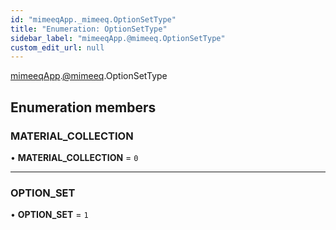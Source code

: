 ```yaml
---
id: "mimeeqApp._mimeeq.OptionSetType"
title: "Enumeration: OptionSetType"
sidebar_label: "mimeeqApp.@mimeeq.OptionSetType"
custom_edit_url: null
---
```


[mimeeqApp](../modules/mimeeqApp.md).[@mimeeq](../namespaces/mimeeqApp._mimeeq.md).OptionSetType

## Enumeration members

### MATERIAL\_COLLECTION

• **MATERIAL\_COLLECTION** = `0`

___

### OPTION\_SET

• **OPTION\_SET** = `1`
